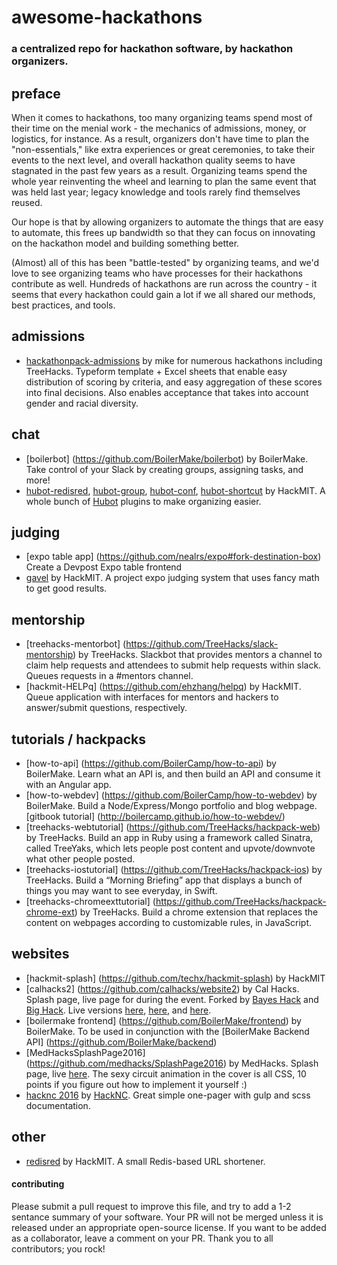 # awesome-hackathons
### a centralized repo for hackathon software, by hackathon organizers.

## preface
When it comes to hackathons, too many organizing teams spend most of their time on the menial work - the mechanics of admissions, money, or logistics, for instance. As a result, organizers don't have time to plan the "non-essentials," like extra experiences or great ceremonies, to take their events to the next level, and overall hackathon quality seems to have stagnated in the past few years as a result. Organizing teams spend the whole year reinventing the wheel and learning to plan the same event that was held last year; legacy knowledge and tools rarely find themselves reused.

Our hope is that by allowing organizers to automate the things that are easy to automate, this frees up bandwidth so that they can focus on innovating on the hackathon model and building something better. 

(Almost) all of this has been "battle-tested" by organizing teams, and we'd love to see organizing teams who have processes for their hackathons contribute as well. Hundreds of hackathons are run across the country - it seems that every hackathon could gain a lot if we all shared our methods, best practices, and tools.

## admissions
- [hackathonpack-admissions](https://github.com/mikeyu152/hackathonpack/tree/master/admissions) by mike for numerous hackathons including TreeHacks. Typeform template + Excel sheets that enable easy distribution of scoring by criteria, and easy aggregation of these scores into final decisions. Also enables acceptance that takes into account gender and racial diversity. 

## chat
- [boilerbot] (https://github.com/BoilerMake/boilerbot) by BoilerMake. Take control of your Slack by creating groups, assigning tasks, and more!
- [hubot-redisred](https://github.com/Detry322/hubot-redisred), [hubot-group](https://github.com/anishathalye/hubot-group), [hubot-conf](https://github.com/anishathalye/hubot-conf), [hubot-shortcut](https://github.com/anishathalye/hubot-shortcut) by HackMIT. A whole bunch of [Hubot](https://hubot.github.com/) plugins to make organizing easier.

## judging
- [expo table app] (https://github.com/nealrs/expo#fork-destination-box) Create a Devpost Expo table frontend
- [gavel](https://github.com/anishathalye/gavel) by HackMIT. A project expo judging system that uses fancy math to get good results.

## mentorship
- [treehacks-mentorbot] (https://github.com/TreeHacks/slack-mentorship) by TreeHacks. Slackbot that provides mentors a channel to claim help requests and attendees to submit help requests within slack. Queues requests in a #mentors channel.
- [hackmit-HELPq] (https://github.com/ehzhang/helpq) by HackMIT. Queue application with interfaces for mentors and hackers to answer/submit questions, respectively.

## tutorials / hackpacks
- [how-to-api] (https://github.com/BoilerCamp/how-to-api) by BoilerMake. Learn what an API is, and then build an API and consume it with an Angular app.
- [how-to-webdev] (https://github.com/BoilerCamp/how-to-webdev) by BoilerMake. Build a Node/Express/Mongo portfolio and blog webpage. [gitbook tutorial] (http://boilercamp.github.io/how-to-webdev/) 
- [treehacks-webtutorial] (https://github.com/TreeHacks/hackpack-web) by TreeHacks. Build an app in Ruby using a framework called Sinatra, called TreeYaks, which lets people post content and upvote/downvote what other people posted.
- [treehacks-iostutorial] (https://github.com/TreeHacks/hackpack-ios) by TreeHacks. Build a “Morning Briefing” app that displays a bunch of things you may want to see everyday, in Swift.
- [treehacks-chromeexttutorial] (https://github.com/TreeHacks/hackpack-chrome-ext) by TreeHacks. Build a chrome extension that replaces the content on webpages according to customizable rules, in JavaScript.

## websites
- [hackmit-splash] (https://github.com/techx/hackmit-splash) by HackMIT
- [calhacks2] (https://github.com/calhacks/website2) by Cal Hacks. Splash page, live page for during the event. Forked by [Bayes Hack](https://github.com/lukasschwab/website2) and [Big Hack](https://github.com/cconsidine/big-hack-website). Live versions [here](http://www.calhacks.io/), [here](http://bayeshack.org/), and [here](http://www.bighack.org/).
- [boilermake frontend] (https://github.com/BoilerMake/frontend) by BoilerMake. To be used in conjunction with the [BoilerMake Backend API] (https://github.com/BoilerMake/backend)
- [MedHacksSplashPage2016] (https://github.com/medhacks/SplashPage2016) by MedHacks. Splash page, live [here](http://medhacks.org). The sexy circuit animation in the cover is all CSS, 10 points if you figure out how to implement it yourself :)
- [hacknc 2016](https://github.com/hacknc/fall2016) by [HackNC](http://hacknc.com).  Great simple one-pager with gulp and scss documentation.

## other
- [redisred](https://github.com/Detry322/redisred) by HackMIT. A small Redis-based URL shortener.

#### contributing
Please submit a pull request to improve this file, and try to add a 1-2 sentance summary of your software. Your PR will not be merged  unless it is released under an appropriate open-source license. If you want to be added as a collaborator, leave a comment on your PR. Thank you to all contributors; you rock!
